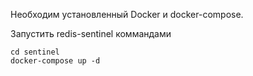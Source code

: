 Необходим установленный Docker и  docker-compose.

Запустить redis-sentinel коммандами
```shell script
cd sentinel
docker-compose up -d
```